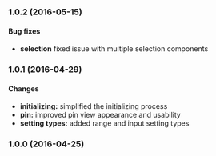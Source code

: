 ### 1.0.2 (2016-05-15)

#### Bug fixes

* **selection** fixed issue with multiple selection components 

### 1.0.1 (2016-04-29)

#### Changes

* **initializing:** simplified the initializing process 
* **pin:** improved pin view appearance and usability
* **setting types:** added range and input setting types 

### 1.0.0 (2016-04-25)



